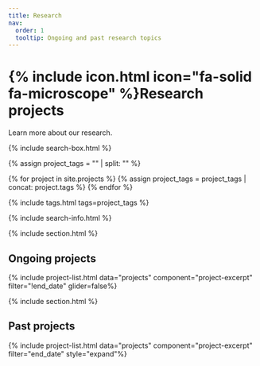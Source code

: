 ```yaml
---
title: Research
nav:
  order: 1
  tooltip: Ongoing and past research topics
---
```


# {% include icon.html icon="fa-solid fa-microscope" %}Research projects

Learn more about our research.

{% include search-box.html %}

{% assign project_tags = "" | split: "" %}

{% for project in site.projects %}
  {% assign project_tags = project_tags | concat: project.tags %}
{% endfor %}

{% include tags.html tags=project_tags %}

{% include search-info.html %}

{% include section.html %}

## Ongoing projects

{% include project-list.html data="projects" component="project-excerpt" filter="!end_date" glider=false%}

{% include section.html %}

## Past projects

{% include project-list.html data="projects" component="project-excerpt" filter="end_date" style="expand"%}